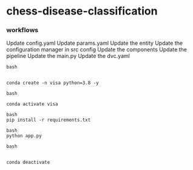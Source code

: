 # chess-disease-classification


### workflows

Update config.yaml
Update params.yaml
Update the entity
Update the configuration manager in src config
Update the components
Update the pipeline
Update the main.py
Update the dvc.yaml

```
bash


conda create -n visa python=3.8 -y
```

```
bash

conda activate visa     
```

```
bash
pip install -r requirements.txt

```
```
bash
python app.py
```

```
bash


conda deactivate

```
